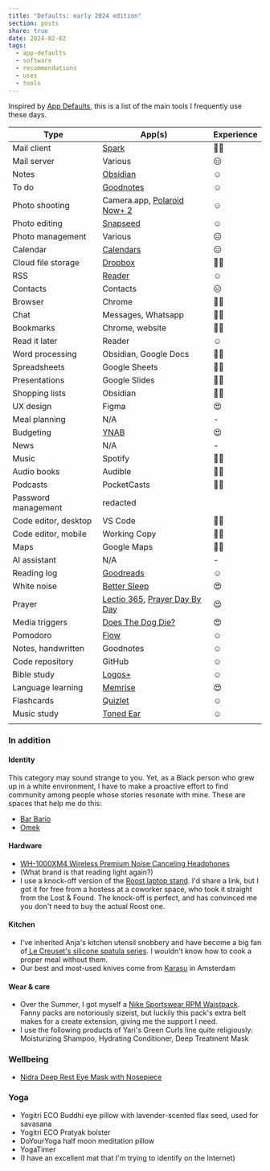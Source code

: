 ```yaml
---
title: "Defaults: early 2024 edition"
section: posts
share: true
date: 2024-02-02
tags:
  - app-defaults
  - software
  - recommendations
  - uses
  - tools
---
```


Inspired by [App Defaults](https://defaults.rknight.me/), this is a list of the main tools I frequently use these days.


| Type | App(s) | Experience |
| ---- | ---- | ---- |
| Mail client | [Spark](https://sparkmailapp.com/) | 🤷🏽 |
| Mail server | Various | 😑 |
| Notes | [Obsidian](https://obsidian.md/) | ☺️ |
| To do | [Goodnotes](https://www.goodnotes.com/) | ☺️ |
| Photo shooting | Camera.app, [Polaroid Now+ 2](https://www.polaroid.com/collections/now-plus-camera) | ☺️ |
| Photo editing | [Snapseed](https://apps.apple.com/us/app/snapseed/id439438619) | ☺️ |
| Photo management | Various | 😑 |
| Calendar | [Calendars](https://apps.apple.com/nl/app/calendars-5-by-readdle/id697927927) | 😑 |
| Cloud file storage | [Dropbox](https://dropbox.com/) | 🤷🏽 |
| RSS | [Reader](https://readwise.io/read) | ☺️ |
| Contacts | Contacts | 😑 |
| Browser | Chrome | 🤷🏽 |
| Chat | Messages, Whatsapp | 🤷🏽 |
| Bookmarks | Chrome, website | 🤷🏽 |
| Read it later | Reader | ☺️ |
| Word processing | Obsidian, Google Docs | 🤷🏽 |
| Spreadsheets | Google Sheets | 🤷🏽 |
| Presentations | Google Slides | 🤷🏽 |
| Shopping lists | Obsidian | 🤷🏽 |
| UX design | Figma | 😍 |
| Meal planning | N/A | - |
| Budgeting | [YNAB](https://ynab.com/) | 😍 |
| News | N/A | - |
| Music | Spotify | 🤷🏽 |
| Audio books | Audible | 🤷🏽 |
| Podcasts | PocketCasts | 🤷🏽 |
| Password management | redacted |  |
| Code editor, desktop | VS Code | 🤷🏽 |
| Code editor, mobile | Working Copy | 🤷🏽 |
| Maps | Google Maps | 🤷🏽 |
| AI assistant | N/A | - |
| Reading log | [Goodreads](https://www.goodreads.com/user/show/23204424-zinzy) | ☺️ |
| White noise | [Better Sleep](https://www.bettersleep.com/) | 😍 |
| Prayer | [Lectio 365](https://www.24-7prayer.com/resource/lectio-365/), [Prayer Day By Day](https://prayer.forwardmovement.org/fdd) | 😍 |
| Media triggers | [Does The Dog Die?](https://www.doesthedogdie.com/) | 😍 |
| Pomodoro | [Flow](https://flowapp.info/) | ☺️ |
| Notes, handwritten | Goodnotes | ☺️ |
| Code repository | GitHub | ☺️ |
| Bible study | [Logos+](http://www.logos.com/) | ☺️ |
| Language learning | [Memrise](https://memrise.com/) | 😍 |
| Flashcards | [Quizlet](https://quizlet.com/) | ☺️ |
| Music study | [Toned Ear](https://tonedear.com/) | ☺️ |
|  |  |  |

### In addition
#### Identity
This category may sound strange to you. Yet, as a Black person who grew up in a white environment, I have to make a proactive effort to find community among people whose stories resonate with mine. These are spaces that help me do this:
- [Bar Bario](https://barbario.nl/)
- [Omek](https://myomek.com/)
#### Hardware 
- [WH-1000XM4 Wireless Premium Noise Canceling Headphones](https://electronics.sony.com/audio/headphones/headband/p/wh1000xm4-b)
- (What brand is that reading light again?)
- I use a knock-off version of the [Roost laptop stand](https://www.therooststand.com/). I'd share a link, but I got it for free from a hostess at a coworker space, who took it straight from the Lost & Found. The knock-off is perfect, and has convinced me you don't need to buy the actual Roost one.
#### Kitchen
- I've inherited Anja's kitchen utensil snobbery and have become a big fan of[ Le Creuset's silicone spatula series](https://www.lecreuset.com/kitchen-tools/spoons-and-spatulas). I wouldn't know how to cook a proper meal without them.
- Our best and most-used knives come from [Karasu](https://karasu-knives.com/) in Amsterdam
#### Wear & care
- Over the Summer, I got myself a [Nike Sportswear RPM Waistpack](https://www.nike.com/nl/en/t/sportswear-rpm-waistpack-CNTh3z/CQ3817-010). Fanny packs are notoriously sizeist, but luckily this pack's extra belt makes for a create extension, giving me the support I need.
- I use the following products of Yari's Green Curls line quite religiously: Moisturizing Shampoo, Hydrating Conditioner, Deep Treatment Mask
### Wellbeing
- [Nidra Deep Rest Eye Mask with Nosepiece](https://nidragoods.com/collections/sleep-mask-collection/products/nidra-deep-rest-eye-mask-black)
### Yoga
- Yogitri ECO Buddhi eye pillow with lavender-scented flax seed, used for savasana
- Yogitri ECO Pratyak bolster
- DoYourYoga half moon meditation pillow
- YogaTimer
- (I have an excellent mat that I'm trying to identify on the Internet)